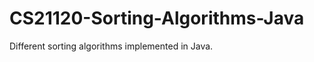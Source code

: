 CS21120-Sorting-Algorithms-Java
===============================

Different sorting algorithms implemented in Java. 
